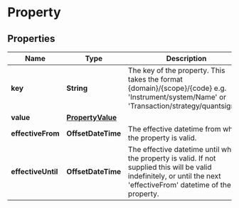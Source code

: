 

# Property


## Properties

| Name | Type | Description | Notes |
|------------ | ------------- | ------------- | -------------|
|**key** | **String** | The key of the property. This takes the format {domain}/{scope}/{code} e.g. &#39;Instrument/system/Name&#39; or &#39;Transaction/strategy/quantsignal&#39;. |  |
|**value** | [**PropertyValue**](PropertyValue.md) |  |  [optional] |
|**effectiveFrom** | **OffsetDateTime** | The effective datetime from which the property is valid. |  [optional] |
|**effectiveUntil** | **OffsetDateTime** | The effective datetime until which the property is valid. If not supplied this will be valid indefinitely, or until the next &#39;effectiveFrom&#39; datetime of the property. |  [optional] |



